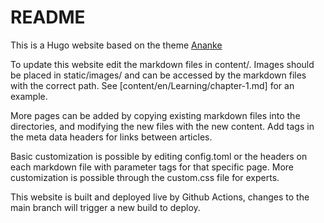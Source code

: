 # README

This is a Hugo website based on the theme [Ananke](https://github.com/theNewDynamic/gohugo-theme-ananke)

To update this website edit the markdown files in content/. Images should be placed in static/images/ and can be accessed by the markdown files with the correct path. See [content/en/Learning/chapter-1.md] for an example. 

More pages can be added by copying existing markdown files into the directories, and modifying the new files with the new content. Add tags in the meta data headers for links between articles. 

Basic customization is possible by editing config.toml or the headers on each markdown file with parameter tags for that specific page. More customization is possible through the custom.css file for experts. 

This website is built and deployed live by Github Actions, changes to the main branch will trigger a new build to deploy. 